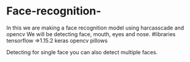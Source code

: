 # Face-recognition-
In this we are making a face recognition model using harcasscade and opencv 
We will be detecting face, mouth, eyes and nose.
#libraries
tensorflow =>1.15.2
keras
opencv
pillows

Detecting for single face you can also detect multiple faces.
